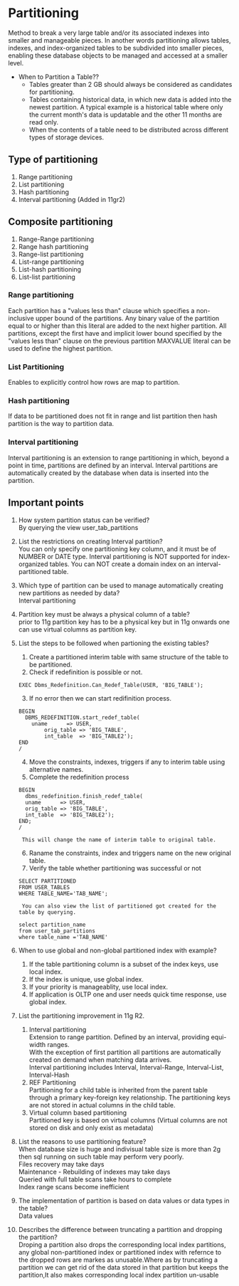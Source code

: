 # Partitioning

Method to break a very large table and/or its associated indexes into smaller and manageable pieces.
In another words partitioning allows tables, indexes, and index-organized tables to be subdivided into smaller pieces, 
enabling these database objects to be managed and accessed at a smaller level.

* When to Partition a Table??  
  * Tables greater than 2 GB should always be considered as candidates for partitioning.
  * Tables containing historical data, in which new data is added into the newest partition. A typical example is a historical table where only the current month's data is updatable and the other 11 months are read only.
  * When the contents of a table need to be distributed across different types of storage devices.
  
## Type of partitioning
1. Range partitioning
2. List partitioning
3. Hash partitioning
4. Interval partitioning (Added in 11gr2)

## Composite partitioning
1. Range-Range partitioning
2. Range hash partitioning
3. Range-list partitioning
4. List-range partitioning
5. List-hash partitioning
6. List-list partitioning

### Range partitioning  
Each partition has a "values less than" clause which specifies a non-inclusive upper bound of the partitions.
Any binary value of the partition equal to or higher than this literal are added to the next higher partition.
All partitions, except the first have and implicit lower bound specified by the "values less than" clause on the previous partition
MAXVALUE literal can be used to define the highest partition.

### List Partitioning  
Enables to explicitly control how rows are map to partition.

### Hash partitioning  
If data to be partitioned does not fit in range and list partition then hash partition is the way to partition data.

### Interval partitioning
Interval partitioning is an extension to range partitioning in which, beyond a point in time, partitions are defined by an interval. Interval partitions are automatically created by the database when data is inserted into the partition.

## Important points
1. How system partition status can be verified?  
   By querying the view user_tab_partitions

2. List the restrictions on creating Interval partition?  
   You can only specify one partitioning key column, and it must be of NUMBER or DATE type.
   Interval partitioning is NOT supported for index-organized tables.
   You can NOT create a domain index on an interval-partitioned table.

3. Which type of partition can be used to manage automatically creating new partitions as needed by data?  
   Interval partitioning   

4. Partition key must be always a physical column of a table?  
   prior to 11g partition key has to be a physical key but in 11g onwards one can use virtual columns as partition key.

5. List the steps to be followed when partioning the existing tables?  
    1. Create a partitioned interim table with same structure of the table to be partitioned.
    2. Check if redefinition is possible or not.
	```
	EXEC Dbms_Redefinition.Can_Redef_Table(USER, 'BIG_TABLE');
	```
    3. If no error then we can start redifinition process.
	```
	BEGIN
	  DBMS_REDEFINITION.start_redef_table(
	  	uname      => USER,        
	        orig_table => 'BIG_TABLE',
	        int_table  => 'BIG_TABLE2');
	END
	/
 	```
    4. Move the constraints, indexes, triggers if any to interim table using alternative names.
    5. Complete the redefinition process
	```
	BEGIN
  	  dbms_redefinition.finish_redef_table(
	  uname      => USER,        
	  orig_table => 'BIG_TABLE',
	  int_table  => 'BIG_TABLE2');
	END;
	/
 	```
      	This will change the name of interim table to original table.
    6. Raname the constraints, index and triggers name on the new original table.  
    7. Verify the table whether partitioning was successful or not
 	```
	SELECT PARTITIONED
	FROM USER_TABLES
	WHERE TABLE_NAME='TAB_NAME';
 	```
      	You can also view the list of partitioned got created for the table by querying.
	```
	select partition_name
	from user_tab_partitions
	where table_name ='TAB_NAME'
	```
6. When to use global and non-global partitioned index with example?  
    1. If the table partitioning column is a subset of the index keys, use local index.
    2. If the index is unique, use global index.
    3. If your priority is manageablity, use local index.
    4. If application is OLTP one and user needs quick time response, use global index.

7. List the partitioning improvement in 11g R2.  
    1. Interval partitioning  
       Extension to range partition. Defined by an interval, providing equi-width ranges.  
       With the exception of first partition all partitions are automatically created on demand when matching data arrives.  
       Interval partitioning includes Interval, Interval-Range, Interval-List, Interval-Hash
    2. REF Partitioning  
       Partitioning for a child table is inherited from the parent table through a primary key-foreign key relationship.
       The partitioning keys are not stored in actual columns in the child table.
    3. Virtual column based partitioning  
       Partitioned key is based on virtual columns (Virtual columns are not stored on disk and only exist as metadata)

8. List the reasons to use partitioning feature?  
   When database size is huge and indivisual table size is more than 2g then sql running on such table may perform very poorly.  
   Files recovery may take days  
   Maintenance - Rebuilding of indexes may take days  
   Queried with full table scans take hours to complete  
   Index range scans become inefficient  

9. The implementation of partition is based on data values or data types in the table?  
   Data values

10. Describes the difference between truncating a partition and dropping the partition?  
    Droping a partition also drops the corresponding local index partitions, any global non-partitioned index or partitioned index with refernce to the dropped rows are markes as unusable.Where as by truncating a partition we can get rid of the data stored in that partition but keeps the partition,It also makes corresponding local index partition un-usable
